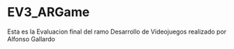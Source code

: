 # EV3_ARGame
Esta es la Evaluacion final del ramo Desarrollo de Videojuegos realizado por Alfonso Gallardo